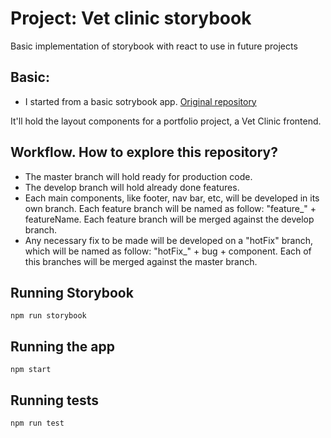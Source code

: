 # Project: Vet clinic storybook

Basic implementation of storybook with react to use in future projects

## Basic:

- I started from a basic sotrybook app. 
[Original repository](https://github.com/Juan-45/storybook_react)

It'll hold the layout components for a portfolio project, a Vet Clinic frontend. 

## Workflow. How to explore this repository?

- The master branch will hold ready for production code.
- The develop branch will hold already done features.
- Each main components, like footer, nav bar, etc, will be developed in its own branch. Each feature branch will be named as follow: "feature_" + featureName. Each feature branch will be merged against the develop branch.
- Any necessary fix to be made will be developed on a "hotFix" branch, which will be named as follow: "hotFix_" + bug + component. Each of this branches will be merged against the master branch.

## Running Storybook

```shell
npm run storybook
```

## Running the app

```shell
npm start
```

## Running tests

```shell
npm run test
```

